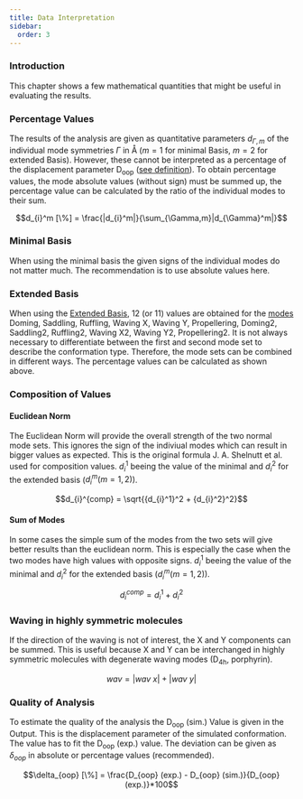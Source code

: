 ```yaml
---
title: Data Interpretation
sidebar:
  order: 3
---
```


### Introduction

This chapter shows a few mathematical quantities that might be useful in evaluating the results.

### Percentage Values

The results of the analysis are given as quantitative parameters $d_{\Gamma,m}$ of the individual mode symmetries $\Gamma$ in Å ($m = 1$ for minimal Basis, $m = 2$ for extended Basis). However, these cannot be interpreted as a percentage of the displacement parameter D<sub>oop</sub> ([see definition](/docs/simulation-method)). To obtain percentage values, the mode absolute values (without sign) must be summed up, the percentage value can be calculated by the ratio of the individual modes to their sum.

```math
d_{i}^m [\%] = \frac{|d_{i}^m|}{\sum_{\Gamma,m}|d_{\Gamma}^m|}
```

### Minimal Basis

When using the minimal basis the given signs of the individual modes do not matter much. The recommendation is to use absolute values here.

### Extended Basis

When using the [Extended Basis](/docs/analysis/minimal-and-extended-basis#extended-basis), 12 (or 11) values are obtained for the [modes](/docs/modes) Doming, Saddling, Ruffling, Waving X, Waving Y, Propellering, Doming2, Saddling2, Ruffling2, Waving X2, Waving Y2, Propellering2. It is not always necessary to differentiate between the first and second mode set to describe the conformation type. Therefore, the mode sets can be combined in different ways. The percentage values can be calculated as shown above.

### Composition of Values

#### Euclidean Norm

The Euclidean Norm will provide the overall strength of the two normal mode sets. This ignores the sign of the indiviual modes which can result in bigger values as expected. This is the original formula J. A. Shelnutt et al. used for composition values.
$d_{i}^1$ beeing the value of the minimal and $d_{i}^2$ for the extended basis ($d_{i}^m (m=1,2)$).

```math
d_{i}^{comp} = \sqrt{{d_{i}^1}^2 + {d_{i}^2}^2}
```

#### Sum of Modes

In some cases the simple sum of the modes from the two sets will give better results than the euclidean norm. This is especially the case when the two modes have high values with opposite signs. $d_{i}^1$ beeing the value of the minimal and $d_{i}^2$ for the extended basis ($d_{i}^m (m=1,2)$).  

```math
d_{i}^{comp}= d_{i}^1 + d_i^2
```

### Waving in highly symmetric molecules

If the direction of the waving is not of interest, the X and Y components can be summed. This is useful because X and Y can be interchanged in highly symmetric molecules with degenerate waving modes (D<sub>4h</sub>, porphyrin).

```math
wav=|wav\ x|+|wav\ y|
```

### Quality of Analysis

To estimate the quality of the analysis the D<sub>oop</sub> (sim.) Value is given in the Output. This is the displacement parameter of the simulated conformation. The value has to fit the D<sub>oop</sub> (exp.) value. The deviation can be given as $\delta_{oop}$ in absolute or percentage values (recommended).

```math
\delta_{oop} [\%] = \frac{D_{oop} (exp.) - D_{oop} (sim.)}{D_{oop}(exp.)}*100
```
